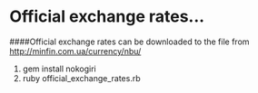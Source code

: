# Official exchange rates...
####Official exchange rates can be downloaded to the file from http://minfin.com.ua/currency/nbu/

1. gem install nokogiri
2. ruby official_exchange_rates.rb
